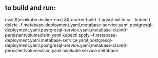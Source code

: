 ## to build and run:
eval $(minikube docker-env) && docker build -t pgsql-init:local .
kubectl delete -f metabase-deployment.yaml,metabase-service.yaml,postgresql-deployment.yaml,postgresql-service.yaml,metabase-claim0-persistentvolumeclaim.yaml
kubectl apply -f metabase-deployment.yaml,metabase-service.yaml,postgresql-deployment.yaml,postgresql-service.yaml,metabase-claim0-persistentvolumeclaim.yaml
minikube service metabase